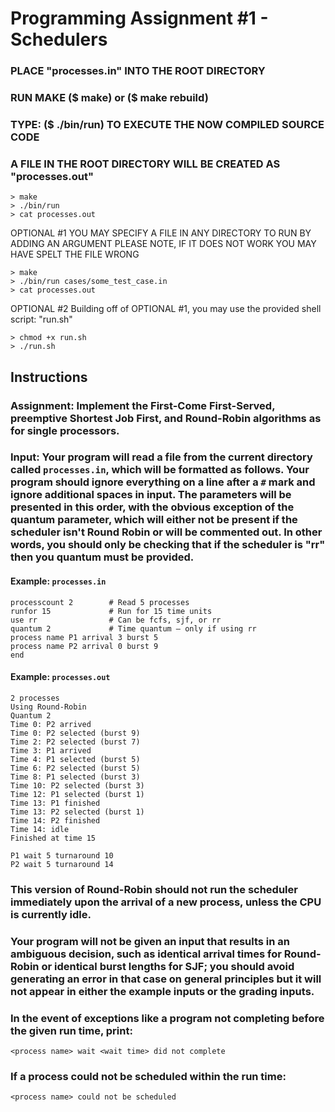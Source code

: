 # Programming Assignment #1 - Schedulers 

### PLACE "processes.in" INTO THE ROOT DIRECTORY

### RUN MAKE ($ make) or ($ make rebuild)

### TYPE: ($ ./bin/run) TO EXECUTE THE NOW COMPILED SOURCE CODE

### A FILE IN THE ROOT DIRECTORY WILL BE CREATED AS "processes.out"

```
> make
> ./bin/run
> cat processes.out
```

OPTIONAL #1
YOU MAY SPECIFY A FILE IN ANY DIRECTORY TO RUN BY ADDING AN ARGUMENT
PLEASE NOTE, IF IT DOES NOT WORK YOU MAY HAVE SPELT THE FILE WRONG
```
> make
> ./bin/run cases/some_test_case.in
> cat processes.out
```

OPTIONAL #2
Building off of OPTIONAL #1, you may use the provided shell script: "run.sh"
```
> chmod +x run.sh
> ./run.sh
```

## Instructions

### Assignment: Implement the First-Come First-Served, preemptive Shortest Job First, and Round-Robin algorithms as for single processors.
### Input: Your program will read a file from the current directory called `processes.in`, which will be formatted as follows.  Your program should ignore everything on a line after a `#` mark and ignore additional spaces in input.  The parameters will be presented in this order, with the obvious exception of the quantum parameter, which will either not be present if the scheduler isn't Round Robin or will be commented out.  In other words, you should only be checking that if the scheduler is "rr" then you quantum must be provided.
#### Example: `processes.in`
```
processcount 2        # Read 5 processes
runfor 15             # Run for 15 time units
use rr                # Can be fcfs, sjf, or rr
quantum 2             # Time quantum – only if using rr
process name P1 arrival 3 burst 5
process name P2 arrival 0 burst 9
end
```
#### Example: `processes.out`
```
2 processes
Using Round-Robin
Quantum 2
Time 0: P2 arrived
Time 0: P2 selected (burst 9)
Time 2: P2 selected (burst 7)
Time 3: P1 arrived
Time 4: P1 selected (burst 5)
Time 6: P2 selected (burst 5)
Time 8: P1 selected (burst 3)
Time 10: P2 selected (burst 3)
Time 12: P1 selected (burst 1)
Time 13: P1 finished
Time 13: P2 selected (burst 1)
Time 14: P2 finished
Time 14: idle
Finished at time 15

P1 wait 5 turnaround 10
P2 wait 5 turnaround 14
```

### This version of Round-Robin should not run the scheduler immediately upon the arrival of a new process, unless the CPU is currently idle.
### Your program will not be given an input that results in an ambiguous decision, such as identical arrival times for Round-Robin or identical burst lengths for SJF; you should avoid generating an error in that case on general principles but it will not appear in either the example inputs or the grading inputs.

### In the event of exceptions like a program not completing before the given run time, print:
```
<process name> wait <wait time> did not complete
```
### If a process could not be scheduled within the run time:
```
<process name> could not be scheduled
```
